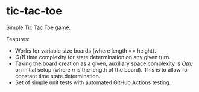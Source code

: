# tic-tac-toe

Simple Tic Tac Toe game.

Features:
- Works for variable size boards (where length == height).
- _O(1)_ time complexity for state determination on any given turn.
- Taking the board creation as a given, auxiliary space complexity is _O(n)_ on initial setup (where _n_ is the length of the board). This is to allow for constant time state determination.
- Set of simple unit tests with automated GitHub Actions testing.